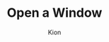 ---
index : 1
author : Kion
title : Open a Window
slug : gtk-invaders
source : https://github.com/kion-dgl/DashGL-GTK-Invaders-Tutorial/tree/master/01_Open_A_Window
length : 19
---